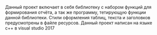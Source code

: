 Данный проект включает в себя библиотеку с набором функций для формирования отчёта, а так же программу, тетирующую функции данной библиотеки.
Стили оформления таблиц, текста и заголовков предусмотрены в файле ресурсов.
Данный проект написан на языке c++ в visual studio 2017
